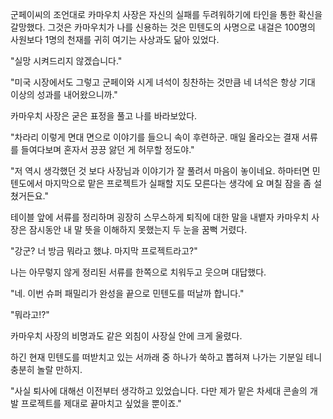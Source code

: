 군페이씨의 조언대로 카마우치 사장은 자신의 실패를 두려워하기에 타인을 통한 확신을 갈망했다. 그것은 카마우치가 나를 신용하는 것은 민텐도의 사명으로 내걸은 100명의 사원보다 1명의 천재를 귀히 여기는 사상과도 닮아 있었다.

"실망 시켜드리지 않겠습니다."

"미국 시장에서도 그렇고 군페이와 시게 녀석이 칭찬하는 것만큼 네 녀석은 항상 기대 이상의 성과를 내어왔으니까."

카마우치 사장은 굳은 표정을 풀고 나를 바라보았다.

"차라리 이렇게 면대 면으로 이야기를 들으니 속이 후련하군. 매일 올라오는 결재 서류를 들여다보며 혼자서 끙끙 앓던 게 허무할 정도야."

"저 역시 생각했던 것 보다 사장님과 이야기가 잘 풀려서 마음이 놓이네요. 하마터면 민텐도에서 마지막으로 맡은 프로젝트가 실패할 지도 모른다는 생각에 요 며칠 잠을 좀 설쳤거든요."

테이블 앞에 서류를 정리하며 굉장히 스무스하게 퇴직에 대한 말을 내뱉자 카마우치 사장은 잠시동안 내 말 뜻을 이해하지 못했는지 두 눈을 꿈뻑 거렸다.

"강군? 너 방금 뭐라고 했냐. 마지막 프로젝트라고?"

나는 아무렇지 않게 정리된 서류를 한쪽으로 치워두고 웃으며 대답했다.

"네. 이번 슈퍼 패밀리가 완성을 끝으로 민텐도를 떠날까 합니다."

"뭐라고!?"

카마우치 사장의 비명과도 같은 외침이 사장실 안에 크게 울렸다.

하긴 현재 민텐도를 떠받치고 있는 서까래 중 하나가 쑥하고 뽑혀져 나가는 기분일 테니 충분히 놀랄 만하지.

"사실 퇴사에 대해선 이전부터 생각하고 있었습니다. 다만 제가 맡은 차세대 콘솔의 개발 프로젝트를 제대로 끝마치고 싶었을 뿐이죠."